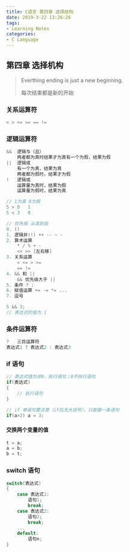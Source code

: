 ```yaml
---
title: C语言 第四章 选择结构
date: 2019-3-22 13:26:26
tags:
- Learning Notes
categories:
- C Language
---
```


## 第四章 选择机构

> Everthing ending is just a new beginning.
>
> 每次结束都是新的开始

### 关系运算符

```c
< > <= >= == !=
```

### 逻辑运算符

```c
&&	逻辑与（且）
	两者都为真时结果才为真有一个为假，结果为假
||	逻辑或
	有一个为真，结果为真
	两者都为假时，结果才为假
!	逻辑或
	运算量为真时，结果为假
	运算量为假时，结果为真
```

```c
// 1为真 0为假
5 > 0	1
5 < 3	0
```

```c
// 优先级 从高到低
0. ()
1. 逻辑非(!) ++ -- ~ -
2. 算术运算
	* / % + -
    << >> [左右移]
3. 关系运算
	< <= > >= 
    == !=
4. && 和 ||
    && 优先级大于 ||
5. 条件 ? :
6. 赋值运算 += -= *= ...
7. 逗号
```

```c
5 && 3;
// 表达式的值为 1
```

### 条件运算符

```c
?	三目运算符
表达式1 ? 表达式2 : 表达式3
```

### if 语句

```c
// 表达式值为非0，执行语句；0不执行语句
if(表达式)
{
 	// 执行语句   
}

// if 单语句要注意（if后无大括号），只能跟一条语句
if(a>2) a = 3;

```

#### 交换两个变量的值

```c
t = a;
a = b;
b = t;
```

### switch 语句

```c
switch(表达式)
{
    case 表达式1:
        语句1;
        break;
    case 表达式2:
        语句2;
        break;
    ...
    default:
        语句n;
}
```

